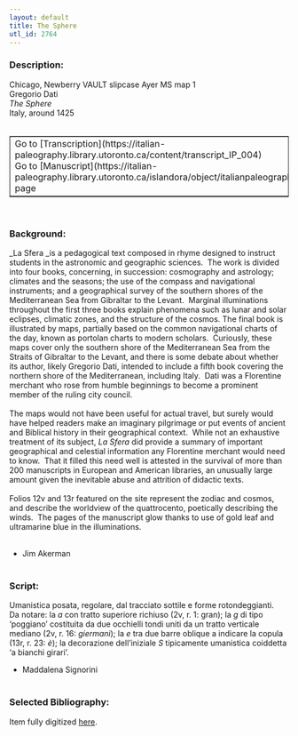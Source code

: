 ```yaml
---
layout: default
title: The Sphere
utl_id: 2764
---
```


### Description:

Chicago, Newberry VAULT slipcase Ayer MS map 1<br>
Gregorio Dati<br>
_The Sphere_<br>
Italy, around 1425<br>
 <br>
<table border=""0.5"" cellpadding=""1"" cellspacing=""1"" style=""width: 200px; background-color:#F8F8F8;""><tbody><tr><td>Go to [Transcription](https://italian-paleography.library.utoronto.ca/content/transcript_IP_004)<br>
Go to [Manuscript](https://italian-paleography.library.utoronto.ca/islandora/object/italianpaleography%3AIP_004) page</td></tr></tbody></table> <br>


### Background:

_La Sfera _is a pedagogical text composed in rhyme designed to instruct students in the astronomic and geographic sciences.  The work is divided into four books, concerning, in succession: cosmography and astrology; climates and the seasons; the use of the compass and navigational instruments; and a geographical survey of the southern shores of the Mediterranean Sea from Gibraltar to the Levant.  Marginal illuminations throughout the first three books explain phenomena such as lunar and solar eclipses, climatic zones, and the structure of the cosmos. The final book is illustrated by maps, partially based on the common navigational charts of the day, known as portolan charts to modern scholars.  Curiously, these maps cover only the southern shore of the Mediterranean Sea from the Straits of Gibraltar to the Levant, and there is some debate about whether its author, likely Gregorio Dati, intended to include a fifth book covering the northern shore of the Mediterranean, including Italy.  Dati was a Florentine merchant who rose from humble beginnings to become a prominent member of the ruling city council.<br><br>
The maps would not have been useful for actual travel, but surely would have helped readers make an imaginary pilgrimage or put events of ancient and Biblical history in their geographical context.  While not an exhaustive treatment of its subject, _La Sfera_ did provide a summary of important geographical and celestial information any Florentine merchant would need to know.  That it filled this need well is attested in the survival of more than 200 manuscripts in European and American libraries, an unusually large amount given the inevitable abuse and attrition of didactic texts.<br><br>
Folios 12v and 13r featured on the site represent the zodiac and cosmos, and describe the worldview of the quattrocento, poetically describing the winds.  The pages of the manuscript glow thanks to use of gold leaf and ultramarine blue in the illuminations.<br><br>
- Jim Akerman<br>
 <br>


### Script:

Umanistica posata, regolare, dal tracciato sottile e forme rotondeggianti.<br>
Da notare: la _a_ con tratto superiore richiuso (2v, r. 1: gran); la _g_ di tipo ‘poggiano’ costituita da due occhielli tondi uniti da un tratto verticale mediano (2v, r. 16: _giermani_); la _e_ tra due barre oblique a indicare la copula (13r, r. 23: _è_); la decorazione dell’iniziale _S_ tipicamente umanistica coiddetta ‘a bianchi girari’.<br>
- Maddalena Signorini<br>
 <br>


### Selected Bibliography:

Item fully digitized [here](http://collections.carli.illinois.edu/cdm/ref/collection/nby_dig/id/13867).<br>
 <br>
